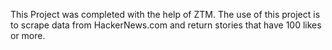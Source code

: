 This Project was completed with the help of ZTM. The use of this project is to scrape data from HackerNews.com and return stories that have 100 likes or more. 
